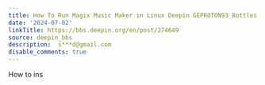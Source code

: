 ```yaml
---
title: How To Run Magix Music Maker in Linux Deepin GEPROTON93 Bottles
date: '2024-07-02'
linkTitle: https://bbs.deepin.org/en/post/274649
source: deepin_bbs
description:  s***d@gmail.com 
disable_comments: true
---
```

How to ins
